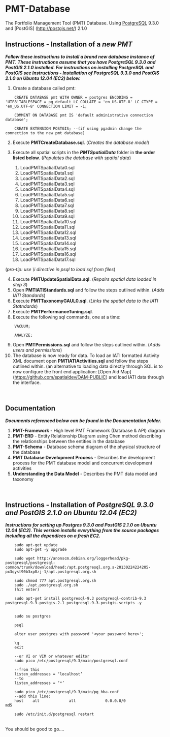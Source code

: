﻿PMT-Database
============

The Portfolio Management Tool (PMT) Database. Using [PostgreSQL](http://www.postgresql.org/) 9.3.0 and [PostGIS] (http://postgis.net/) 2.1.0  

Instructions - Installation of a _new PMT_
-------------------------------------------
**_Follow these instructions to install a brand new database instance of PMT. These instructions assume that you have PostgreSQL 9.3.0 and PostGIS 2.1.0 installed. 
For instructions on installing PostgreSQL and PostGIS see Instructions - Installation of PostgreSQL 9.3.0 and PostGIS 2.1.0 on Ubuntu 12.04 (EC2) below._**

1. Create a database called pmt:
```
	CREATE DATABASE pmt WITH OWNER = postgres ENCODING = 'UTF8'TABLESPACE = pg_default LC_COLLATE = 'en_US.UTF-8' LC_CTYPE = 'en_US.UTF-8' CONNECTION LIMIT = -1;

	COMMENT ON DATABASE pmt IS 'default administrative connection database';

	CREATE EXTENSION POSTGIS; --(if using pgadmin change the connection to the new pmt database)
```  
2. Execute **PMTCreateDatabase.sql**. (_Creates the database model_)
3. Execute all spatial scripts in the **_PMTSpatialData_** folder in **the order listed below**. (_Populates the database with spatial data_)
	
	1.  LoadPMTSpatialData0.sql	
	2.  LoadPMTSpatialData1.sql
	3.  LoadPMTSpatialData2.sql
	4.  LoadPMTSpatialData3.sql
	5.  LoadPMTSpatialData4.sql
	6.  LoadPMTSpatialData5.sql
	7.  LoadPMTSpatialData6.sql
	8.  LoadPMTSpatialData7.sql
	9.  LoadPMTSpatialData8.sql
	10. LoadPMTSpatialData9.sql
	11. LoadPMTSpatialData10.sql
	12. LoadPMTSpatialData11.sql
	13. LoadPMTSpatialData12.sql
	14. LoadPMTSpatialData13.sql
	15. LoadPMTSpatialData14.sql
	16. LoadPMTSpatialData15.sql
	17. LoadPMTSpatialData16.sql
	18. LoadPMTSpatialData17.sql

(_pro-tip: use \i directive in psql to load sql from files_)

4. Execute **PMTUpdateSpatialData.sql**. (_Repairs spatial data loaded in step 3_)
5. Open **PMTIATIStandards.sql** and follow the steps outlined within.  (_Adds IATI Standards_)
6. Execute **PMTTaxonomyGAUL0.sql**. (_Links the spatial data to the IATI Statndards_)
7. Execute **PMTPerformanceTuning.sql**.
8. Execute the following sql commands, one at a time:
```
	VACUUM;

	ANALYZE;
```
9. Open **PMTPermissions.sql** and follow the steps outlined within.  (_Adds users and permissions_)
10. The database is now ready for data. To load an IATI formatted Activity XML document open **PMTIATIActivities.sql** and follow the steps outlined within. (an alternative to loading data directly through SQL is to now configure the
front end application: [Open Aid Map] (https://github.com/spatialdev/OAM-PUBLIC) and load IATI data through the interface.
<br />  
	
Documentation
-------------
**_Documents referenced below can be found in the Documentation folder._**

1. **PMT-Framework** - High level PMT Framework (Database & API) diagram
2. **PMT-ERD** - Entity Relationship Diagram using Chen method describing the relationships between the entities in the database
3. **PMT-Schema** - Database schema diagram of the physical structure of the database
4. **PMT Database Development Process** - Describes the development process for the PMT database model and concurrent development activities
5. **Understanding the Data Model** - Describes the PMT data model and taxonomy

<br />


Instructions - Installation of _PostgreSQL 9.3.0 and PostGIS 2.1.0 on Ubuntu 12.04 (EC2)_
------------------------------------------------------------------------------------------
**_Instructions for setting up Postgres 9.3.0 and PostGIS 2.1.0 on Ubuntu 12.04 (EC2).
This version installs everything from the source packages including all the dependices on a fresh EC2._** 

```
	sudo apt-get update
	sudo apt-get -y upgrade 

	sudo wget http://anonscm.debian.org/loggerhead/pkg-postgresql/postgresql-common/trunk/download/head:/apt.postgresql.org.s-20130224224205-px3qyst90b3xp8zj-1/apt.postgresql.org.sh

	sudo chmod 777 apt.postgresql.org.sh
	sudo ./apt.postgresql.org.sh
	(hit enter)

	sudo apt-get install postgresql-9.3 postgresql-contrib-9.3 postgresql-9.3-postgis-2.1 postgresql-9.3-postgis-scripts -y


	sudo su postgres

	psql

	alter user postgres with password '<your password here>';

	\q
	exit

	--or VI or VIM or whatever editor
	sudo pico /etc/postgresql/9.3/main/postgresql.conf

	--from this 
	listen_addresses = ‘localhost’  
	--to 
	listen_addresses = ‘*’  

	sudo pico /etc/postgresql/9.3/main/pg_hba.conf
	--add this line:
	host    all             all             0.0.0.0/0               md5

	sudo /etc/init.d/postgresql restart
```
<br />
You should be good to go….





